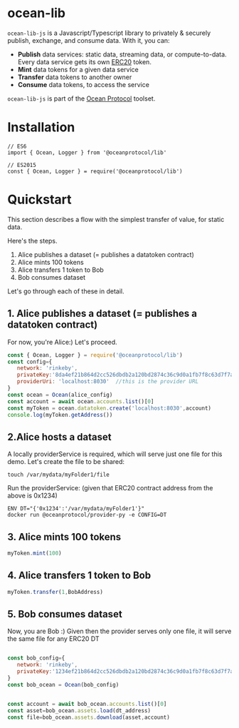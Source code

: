 
# ocean-lib

`ocean-lib-js` is a Javascript/Typescript library to privately & securely publish, exchange, and consume data. With it, you can:
* **Publish** data services: static data, streaming data, or compute-to-data. Every data service gets its own [ERC20](https://github.com/ethereum/EIPs/blob/7f4f0377730f5fc266824084188cc17cf246932e/EIPS/eip-20.md) token.
* **Mint** data tokens for a given data service
* **Transfer** data tokens to another owner
* **Consume** data tokens, to access the service

`ocean-lib-js` is part of the [Ocean Protocol](www.oceanprotocol.com) toolset.

# Installation
```
// ES6
import { Ocean, Logger } from '@oceanprotocol/lib'

// ES2015
const { Ocean, Logger } = require('@oceanprotocol/lib')

```

# Quickstart

This section describes a flow with the simplest transfer of value, for static data.

Here's the steps.
1. Alice publishes a dataset (= publishes a datatoken contract)
1. Alice mints 100 tokens
1. Alice transfers 1 token to Bob
1. Bob consumes dataset

Let's go through each of these in detail.


## 1. Alice publishes a dataset (= publishes a datatoken contract)

For now, you're Alice:) Let's proceed.


```javascript
const { Ocean, Logger } = require('@oceanprotocol/lib')
const config={
   network: 'rinkeby',
   privateKey:'8da4ef21b864d2cc526dbdb2a120bd2874c36c9d0a1fb7f8c63d7f7a8b41de8f',
   providerUri: 'localhost:8030'  //this is the provider URL
}
const ocean = Ocean(alice_config)
const account = await ocean.accounts.list()[0]
const myToken = ocean.datatoken.create('localhost:8030',account)
console.log(myToken.getAddress())
```

## 2.Alice hosts a dataset

A locally providerService is required, which will serve just one file for this demo.
Let's create the file to be shared:
```
touch /var/mydata/myFolder1/file
````

Run the providerService:
(given that ERC20 contract address from the above is 0x1234)

```
ENV DT="{'0x1234':'/var/mydata/myFolder1'}"
docker run @oceanprotocol/provider-py -e CONFIG=DT
```


## 3. Alice mints 100 tokens

```javascript
myToken.mint(100)
```

## 4. Alice transfers 1 token to Bob

```javascript
myToken.transfer(1,BobAddress)
```

## 5. Bob consumes dataset

Now, you are Bob :)
Given then the provider serves only one file, it will serve the same file for any ERC20 DT 

```javascript

const bob_config={
   network: 'rinkeby',
   privateKey:'1234ef21b864d2cc526dbdb2a120bd2874c36c9d0a1fb7f8c63d7f7a8b41de8f'  
}
const bob_ocean = Ocean(bob_config)


const account = await bob_ocean.accounts.list()[0]
const asset=bob_ocean.assets.load(dt_address)
const file=bob_ocean.assets.download(asset,account)

```


